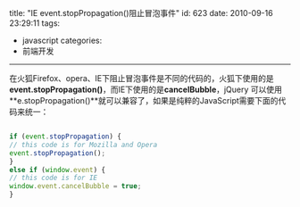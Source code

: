 title: "IE event.stopPropagation()阻止冒泡事件"
id: 623
date: 2010-09-16 23:29:11
tags:
- javascript
categories:
- 前端开发
---
在火狐Firefox、opera、IE下阻止冒泡事件是不同的代码的，火狐下使用的是**event.stopPropagation()**，而IE下使用的是**cancelBubble**，jQuery 可以使用**e.stopPropagation()**就可以兼容了，如果是纯粹的JavaScript需要下面的代码来统一：

```javascript

if (event.stopPropagation) {
// this code is for Mozilla and Opera
event.stopPropagation();
}
else if (window.event) {
// this code is for IE
window.event.cancelBubble = true;
}
```